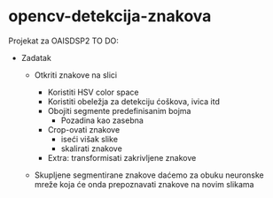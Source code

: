 # opencv-detekcija-znakova
Projekat za OAISDSP2
TO DO:
- Zadatak
	- Otkriti znakove na slici
		- Koristiti HSV color space
		- Koristiti obeležja za detekciju ćoškova, ivica itd
		- Obojiti segmente predefinisanim bojma
			- Pozadina kao zasebna
		- Crop-ovati znakove
			- iseći višak slike
			- skalirati znakove
		- Extra: transformisati zakrivljene znakove
		
	- Skupljene segmentirane znakove daćemo za obuku neuronske mreže
		koja će onda prepoznavati znakove na novim slikama
